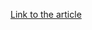 [Link to the article](https://cybersecuritynews.com/nsa-allegedly-hacked-northwestern-polytechnical-university/)
